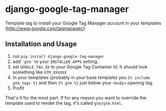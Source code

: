 django-google-tag-manager
=========================

Template tag to install your Google Tag Manager account in your
templates (http://www.google.com/tagmanager/)

## Installation and Usage

1. run `pip install django-google-tag-manager`
2. add `'gtm'` to your `INSTALLED_APPS` setting.
3. set `GOOGLE_TAG_ID` to your Google Tag Container Id. It
   should look something like `GTM_XXXXXX`
4. In your templates (probably in your base template) you `{% include
   gtm_tags %}` and then `{% gtm %}` just below your `<body>` opening tag.
5. Profit

That's it for the most part. If for any reason you want to override
the template used to render the tag, it's called `gtm/gtm.html`.
